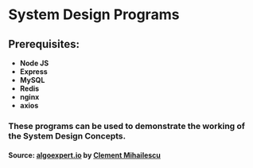 # System Design Programs

## Prerequisites:

- **Node JS**
- **Express**
- **MySQL**
- **Redis**
- **nginx**
- **axios**

### These programs can be used to demonstrate the working of the System Design Concepts.

#### Source: [algoexpert.io](https://www.algoexpert.io/systems/product) by [Clement Mihailescu](https://www.linkedin.com/in/clementmihailescu/)
